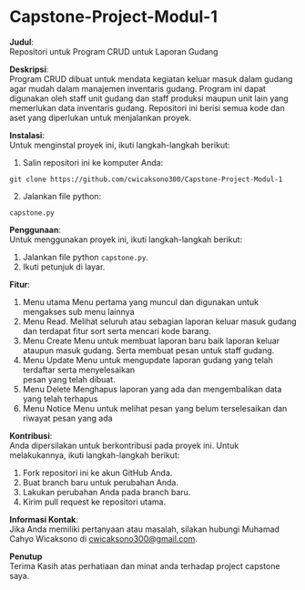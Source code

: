 # Capstone-Project-Modul-1
**Judul**:  
Repositori untuk Program CRUD untuk Laporan Gudang

**Deskripsi**:  
Program CRUD dibuat untuk mendata kegiatan keluar masuk dalam gudang agar mudah dalam manajemen inventaris gudang. Program ini dapat digunakan oleh staff unit gudang dan staff produksi maupun unit lain yang memerlukan data inventaris gudang. Repositori ini berisi semua kode dan aset yang diperlukan untuk menjalankan proyek.

**Instalasi**:  
Untuk menginstal proyek ini, ikuti langkah-langkah berikut:
1. Salin repositori ini ke komputer Anda:
```
git clone https://github.com/cwicaksono300/Capstone-Project-Modul-1
```
2. Jalankan file python:
```
capstone.py
```

**Penggunaan**:  
Untuk menggunakan proyek ini, ikuti langkah-langkah berikut:
1. Jalankan file python `capstone.py`.
2. Ikuti petunjuk di layar.

**Fitur**:  
1. Menu utama
   Menu pertama yang muncul dan digunakan untuk mengakses sub menu lainnya
2. Menu Read.
   Melihat seluruh atau sebagian laporan keluar masuk gudang dan terdapat fitur 
   sort serta mencari kode barang. 
3. Menu Create
   Menu untuk membuat laporan baru baik laporan keluar ataupun masuk gudang. Serta 
   membuat pesan untuk staff gudang.
4. Menu Update
   Menu untuk mengupdate laporan gudang yang telah terdaftar serta menyelesaikan   
   pesan yang telah dibuat.
5. Menu Delete
   Menghapus laporan yang ada dan mengembalikan data yang telah terhapus
6. Menu Notice
   Menu untuk melihat pesan yang belum terselesaikan dan riwayat pesan yang ada

**Kontribusi**:  
Anda dipersilakan untuk berkontribusi pada proyek ini. Untuk melakukannya, ikuti langkah-langkah berikut:
1. Fork repositori ini ke akun GitHub Anda.
2. Buat branch baru untuk perubahan Anda.
3. Lakukan perubahan Anda pada branch baru.
4. Kirim pull request ke repositori utama.

**Informasi Kontak**:  
Jika Anda memiliki pertanyaan atau masalah, silakan hubungi Muhamad Cahyo Wicaksono di cwicaksono300@gmail.com.

**Penutup**  
Terima Kasih atas perhatiaan dan minat anda terhadap project capstone saya.
